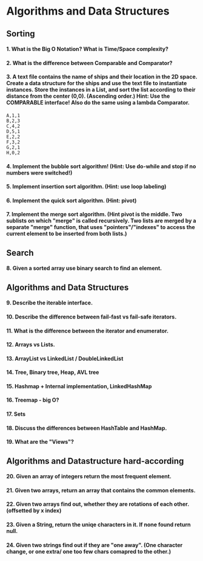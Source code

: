 # Algorithms and Data Structures

## Sorting
#### 1. What is the Big O Notation? What is Time/Space complexity?
#### 2. What is the difference between Comparable and Comparator?
#### 3. A text file contains the name of ships and their location in the 2D space. Create a data structure for the ships and use the text file to instantiate instances. Store the instances in a List, and sort the list according to their distance from the center (0,0). (Ascending order.) Hint: Use the COMPARABLE interface! Also do the same using a lambda Comparator.
```
A,1,1
B,2,3
C,4,2
D,5,1
E,2,2
F,3,2
G,2,1
H,0,2
```
#### 4. Implement the bubble sort algorithm! (Hint: Use do-while and stop if no numbers were switched!)
#### 5. Implement insertion sort algorithm. (Hint: use loop labeling)
#### 6. Implement the quick sort algorithm. (Hint: pivot)
#### 7. Implement the merge sort algorithm. (Hint pivot is the middle. Two sublists on which "merge" is called recursively. Two lists are merged by a separate "merge" function, that uses "pointers"/"indexes" to access the current element to be inserted from both lists.)

## Search
#### 8. Given a sorted array use binary search to find an element.

## Algorithms and Data Structures
#### 9. Describe the iterable interface.
#### 10. Describe the difference between fail-fast vs fail-safe iterators.
#### 11. What is the difference between the iterator and enumerator.
#### 12. Arrays vs Lists.
#### 13. ArrayList vs LinkedList / DoubleLinkedList
#### 14. Tree, Binary tree, Heap, AVL tree
#### 15. Hashmap + Internal implementation, LinkedHashMap
#### 16. Treemap - big O?
#### 17. Sets
#### 18. Discuss the differences between HashTable and HashMap.
#### 19. What are the "Views"?

## Algorithms and Datastructure hard-according
#### 20. Given an array of integers return the most frequent element.
#### 21. Given two arrays, return an array that contains the common elements.
#### 22. Given two arrays find out, whether they are rotations of each other. (offsetted by x index)
#### 23. Given a String, return the uniqe characters in it. If none found return null.
#### 24. Given two strings find out if they are "one away". (One character change, or one extra/ one too few chars comapred to the other.)
